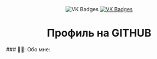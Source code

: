 <div id="badges" align = "center">
  <a href= "https://vk.com/moya_stranitca ">
  </a>

  <img src = "https://img.shields.io/badge/VK-blue?style=for-the-badge&logo=VK&logoColor=white" alt="VK Badges"/>
    <a href= "https://mail.google.com/mail/u/0/?tab=rm&ogbl#inbox">
      <img src = "https://img.shields.io/badge/EMAIL-red?style=for-the-badge&logo=Gmail&logoColor=white" alt="VK Badges"/>
    </a>
</div>

<div id="viewprof" align="center" >
<img src="https://komarev.com/ghpvc/?username=ZiborovaDaria&style=flat-square&color=blue " alt=""/>
</div>

<div id="heythere" align="center">
<h1> Профиль на GITHUB </h1>
</div>
### 👩‍💻: Обо мне: 

